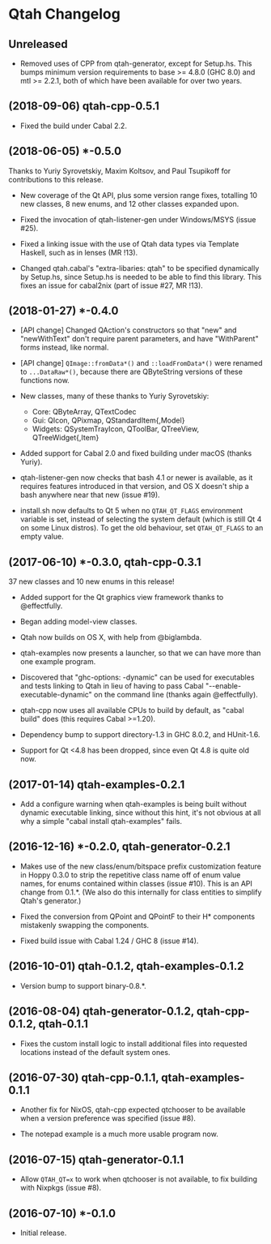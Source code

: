 # Qtah Changelog

## Unreleased

- Removed uses of CPP from qtah-generator, except for Setup.hs.  This bumps
  minimum version requirements to base >= 4.8.0 (GHC 8.0) and mtl >= 2.2.1, both
  of which have been available for over two years.

## (2018-09-06) qtah-cpp-0.5.1

- Fixed the build under Cabal 2.2.

## (2018-06-05) *-0.5.0

Thanks to Yuriy Syrovetskiy, Maxim Koltsov, and Paul Tsupikoff for contributions
to this release.

- New coverage of the Qt API, plus some version range fixes, totalling 10 new
  classes, 8 new enums, and 12 other classes expanded upon.

- Fixed the invocation of qtah-listener-gen under Windows/MSYS (issue #25).

- Fixed a linking issue with the use of Qtah data types via Template Haskell,
  such as in lenses (MR !13).

- Changed qtah.cabal's "extra-libaries: qtah" to be specified dynamically by
  Setup.hs, since Setup.hs is needed to be able to find this library.  This
  fixes an issue for cabal2nix (part of issue #27, MR !13).

## (2018-01-27) *-0.4.0

- [API change] Changed QAction's constructors so that "new" and "newWithText"
  don't require parent parameters, and have "WithParent" forms instead, like
  normal.

- [API change] `QImage::fromData*()` and `::loadFromData*()` were renamed to
  `...DataRaw*()`, because there are QByteString versions of these functions
  now.

- New classes, many of these thanks to Yuriy Syrovetskiy:
  - Core: QByteArray, QTextCodec
  - Gui: QIcon, QPixmap, QStandardItem{,Model}
  - Widgets: QSystemTrayIcon, QToolBar, QTreeView, QTreeWidget{,Item}

- Added support for Cabal 2.0 and fixed building under macOS (thanks Yuriy).

- qtah-listener-gen now checks that bash 4.1 or newer is available, as it
  requires features introduced in that version, and OS X doesn't ship a bash
  anywhere near that new (issue #19).

- install.sh now defaults to Qt 5 when no `QTAH_QT_FLAGS` environment variable
  is set, instead of selecting the system default (which is still Qt 4 on some
  Linux distros).  To get the old behaviour, set `QTAH_QT_FLAGS` to an empty
  value.

## (2017-06-10) *-0.3.0, qtah-cpp-0.3.1

37 new classes and 10 new enums in this release!

- Added support for the Qt graphics view framework thanks to @effectfully.

- Began adding model-view classes.

- Qtah now builds on OS X, with help from @biglambda.

- qtah-examples now presents a launcher, so that we can have more than one
  example program.

- Discovered that "ghc-options: -dynamic" can be used for executables and tests
  linking to Qtah in lieu of having to pass Cabal "--enable-executable-dynamic"
  on the command line (thanks again @effectfully).

- qtah-cpp now uses all available CPUs to build by default, as "cabal build"
  does (this requires Cabal >=1.20).

- Dependency bump to support directory-1.3 in GHC 8.0.2, and HUnit-1.6.

- Support for Qt <4.8 has been dropped, since even Qt 4.8 is quite old now.

## (2017-01-14) qtah-examples-0.2.1

- Add a configure warning when qtah-examples is being built without dynamic
  executable linking, since without this hint, it's not obvious at all why a
  simple "cabal install qtah-examples" fails.

## (2016-12-16) *-0.2.0, qtah-generator-0.2.1

- Makes use of the new class/enum/bitspace prefix customization feature in Hoppy
  0.3.0 to strip the repetitive class name off of enum value names, for enums
  contained within classes (issue #10).  This is an API change from 0.1.*.  (We
  also do this internally for class entities to simplify Qtah's generator.)

- Fixed the conversion from QPoint and QPointF to their H* components mistakenly
  swapping the components.

- Fixed build issue with Cabal 1.24 / GHC 8 (issue #14).

## (2016-10-01) qtah-0.1.2, qtah-examples-0.1.2

- Version bump to support binary-0.8.*.

## (2016-08-04) qtah-generator-0.1.2, qtah-cpp-0.1.2, qtah-0.1.1

- Fixes the custom install logic to install additional files into requested
  locations instead of the default system ones.

## (2016-07-30) qtah-cpp-0.1.1, qtah-examples-0.1.1

- Another fix for NixOS, qtah-cpp expected qtchooser to be available when a
  version preference was specified (issue #8).

- The notepad example is a much more usable program now.

## (2016-07-15) qtah-generator-0.1.1

- Allow `QTAH_QT=x` to work when qtchooser is not available, to fix building
  with Nixpkgs (issue #8).

## (2016-07-10) *-0.1.0

- Initial release.
